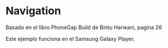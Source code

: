 # Navigation
Basado en el libro PhoneGap Build de Bintu Harwani, pagina 26

Este ejemplo funciona en el Samsung Galaxy Player.
